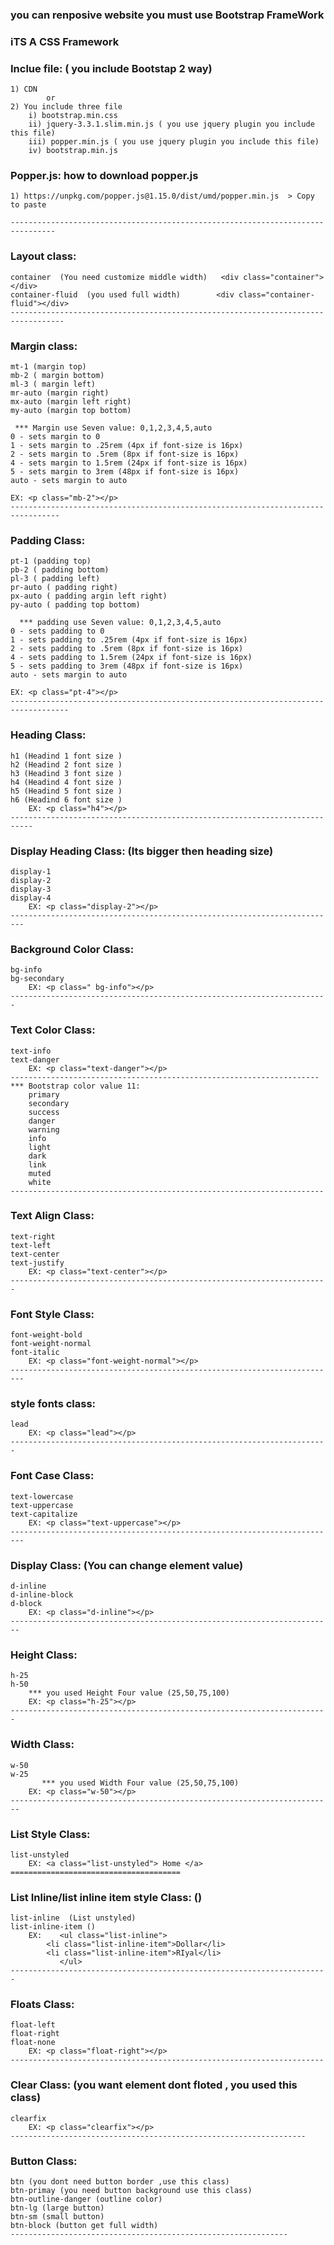 ### you can renposive website you must use Bootstrap FrameWork

### iTS A CSS Framework

### Inclue file: ( you include Bootstap 2 way)
	1) CDN 
	        or
	2) You include three file
		i) bootstrap.min.css
		ii) jquery-3.3.1.slim.min.js ( you use jquery plugin you include this file)
		iii) popper.min.js ( you use jquery plugin you include this file)
		iv) bootstrap.min.js

### Popper.js: how to download popper.js
	1) https://unpkg.com/popper.js@1.15.0/dist/umd/popper.min.js  > Copy to paste

	--------------------------------------------------------------------------------
### Layout class:
	container  (You need customize middle width)   <div class="container"></div>
	container-fluid  (you used full width)        <div class="container-fluid"></div>
	----------------------------------------------------------------------------------
### Margin class:
	mt-1 (margin top)
	mb-2 ( margin bottom)
	ml-3 ( margin left)
	mr-auto (margin right)
	mx-auto (margin left right)
	my-auto (margin top bottom)

     *** Margin use Seven value: 0,1,2,3,4,5,auto
	0 - sets margin to 0
	1 - sets margin to .25rem (4px if font-size is 16px)
	2 - sets margin to .5rem (8px if font-size is 16px)
	4 - sets margin to 1.5rem (24px if font-size is 16px)
	5 - sets margin to 3rem (48px if font-size is 16px)
	auto - sets margin to auto

	EX: <p class="mb-2"></p>
	---------------------------------------------------------------------------------
### Padding Class:
	pt-1 (padding top)
	pb-2 ( padding bottom)
	pl-3 ( padding left)
	pr-auto ( padding right)
	px-auto ( padding argin left right)
	py-auto ( padding top bottom)

      *** padding use Seven value: 0,1,2,3,4,5,auto
	0 - sets padding to 0
	1 - sets padding to .25rem (4px if font-size is 16px)
	2 - sets padding to .5rem (8px if font-size is 16px)
	4 - sets padding to 1.5rem (24px if font-size is 16px)
	5 - sets padding to 3rem (48px if font-size is 16px)
	auto - sets margin to auto
	
	EX: <p class="pt-4"></p>
	-----------------------------------------------------------------------------------
### Heading Class:
	h1 (Headind 1 font size )
	h2 (Headind 2 font size )
	h3 (Headind 3 font size )
	h4 (Headind 4 font size )
	h5 (Headind 5 font size )
	h6 (Headind 6 font size )
		EX: <p class="h4"></p>
	---------------------------------------------------------------------------
### Display Heading Class: (Its bigger then heading size)
	display-1 
	display-2
	display-3
	display-4
		EX: <p class="display-2"></p>
	-------------------------------------------------------------------------
### Background Color Class:
	bg-info
	bg-secondary
		EX: <p class=" bg-info"></p>
	-----------------------------------------------------------------------
### Text Color Class:
	text-info
	text-danger
		EX: <p class="text-danger"></p>
	---------------------------------------------------------------------
	*** Bootstrap color value 11:
		primary
		secondary
		success
		danger
		warning
		info
		light
		dark
		link
		muted
		white
	----------------------------------------------------------------------
### Text Align Class:
	text-right
	text-left
	text-center
	text-justify
		EX: <p class="text-center"></p>
	-----------------------------------------------------------------------
### Font Style Class:
	font-weight-bold
	font-weight-normal
	font-italic
		EX: <p class="font-weight-normal"></p>
	-------------------------------------------------------------------------
### style fonts class:
	lead
		EX: <p class="lead"></p>
	-----------------------------------------------------------------------
### Font Case Class:
	text-lowercase
	text-uppercase
	text-capitalize
		EX: <p class="text-uppercase"></p>
	-------------------------------------------------------------------------
### Display Class: (You can change element value)
	d-inline
	d-inline-block
	d-block
		EX: <p class="d-inline"></p>
	------------------------------------------------------------------------
### Height Class:
	h-25
	h-50
	    *** you used Height Four value (25,50,75,100)
		EX: <p class="h-25"></p>
	-----------------------------------------------------------------------
### Width Class:
	w-50
	w-25
	       *** you used Width Four value (25,50,75,100)
		EX: <p class="w-50"></p>
	------------------------------------------------------------------------
### List Style Class:
	list-unstyled
		EX: <a class="list-unstyled"> Home </a>
	======================================
### List Inline/list inline item style Class: ()
	list-inline  (List unstyled)
	list-inline-item ()
		EX:    <ul class="list-inline">
			<li class="list-inline-item">Dollar</li>
			<li class="list-inline-item">RIyal</li>
		       </ul>
	-----------------------------------------------------------------------
### Floats Class:
	float-left
	float-right
	float-none
		EX: <p class="float-right"></p>
	----------------------------------------------------------------------
### Clear Class: (you want element dont floted , you used this class)
	clearfix
		EX: <p class="clearfix"></p>
	------------------------------------------------------------------

### Button Class:
	btn (you dont need button border ,use this class)
	btn-primay (you need button background use this class)
	btn-outline-danger (outline color)
	btn-lg (large button)
	btn-sm (small button)
	btn-block (button get full width)
	--------------------------------------------------------------












